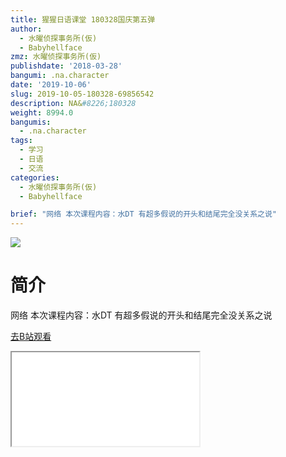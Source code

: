 ```yaml
---
title: 猩猩日语课堂 180328国庆第五弹
author:
  - 水曜侦探事务所(仮)
  - Babyhellface
zmz: 水曜侦探事务所(仮)
publishdate: '2018-03-28'
bangumi: .na.character
date: '2019-10-06'
slug: 2019-10-05-180328-69856542
description: NA&#8226;180328
weight: 8994.0
bangumis:
  - .na.character
tags:
  - 学习
  - 日语
  - 交流
categories:
  - 水曜侦探事务所(仮)
  - Babyhellface

brief: "网络 本次课程内容：水DT 有超多假说的开头和结尾完全没关系之说"
---
```

![](https://raw.githubusercontent.com/tcgriffith/owaraisite/master/static/tmpimg/8e2947f2efcd5c96538dc2ef278bbb57ec428028.jpg.480.jpg)
# 简介  
网络
本次课程内容：水DT 有超多假说的开头和结尾完全没关系之说  

[去B站观看](https://www.bilibili.com/video/av69856542/)
<div class ="resp-container"><iframe class="testiframe" src="//player.bilibili.com/player.html?aid=69856542"", scrolling="no", allowfullscreen="true" > </iframe></div> 
